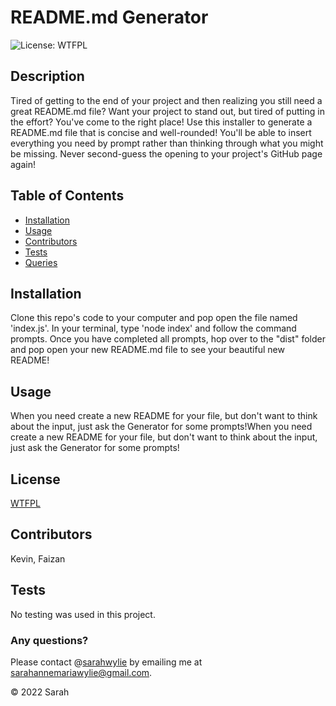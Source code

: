 
  # README.md Generator
![License: WTFPL](https://img.shields.io/badge/License-WTFPL-brightgreen.svg)
  
  ## Description
  Tired of getting to the end of your project and then realizing you still need a great README.md file? Want your project to stand out, but tired of putting in the effort? You've come to the right place! Use this installer to generate a README.md file that is concise and well-rounded! You'll be able to insert everything you need by prompt rather than thinking through what you might be missing. Never second-guess the opening to your project's GitHub page again!

  ## Table of Contents
  * [Installation](#installation)
  * [Usage](#usage)
  * [Contributors](#contributors)
  * [Tests](#tests)
  * [Queries](#any-questions)

  ## Installation
  Clone this repo's code to your computer and pop open the file named 'index.js'. In your terminal, type 'node index' and follow the command prompts. Once you have completed all prompts, hop over to the "dist" folder and pop open your new README.md file to see your beautiful new README!

  ## Usage
  When you need create a new README for your file, but don't want to think about the input, just ask the Generator for some prompts!When you need create a new README for your file, but don't want to think about the input, just ask the Generator for some prompts!


## License
[WTFPL](http://www.wtfpl.net/about/)
    

  ## Contributors
  Kevin, Faizan

  ## Tests
  No testing was used in this project.

  ### Any questions? 
  Please contact @[sarahwylie](https://github.com/sarahwylie) by emailing me at [sarahannemariawylie@gmail.com](mailto:sarahannemariawylie@gmail.com).


  © 2022 Sarah
